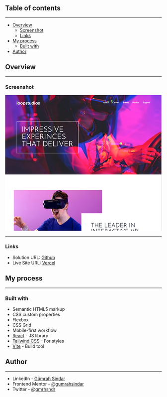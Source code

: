 ## Table of contents

---

- [Overview](#overview)
  - [Screenshot](#screenshot)
  - [Links](#links)
- [My process](#my-process)
  - [Built with](#built-with)
- [Author](#author)

## Overview

---


### Screenshot

![](./preview-desktop.png)

---

### Links

- Solution URL: [Github](https://github.com/gumrahsindar/loopstudio-website)
- Live Site URL: [Vercel](https://loopstudio-website-navy.vercel.app/)

## My process

---

### Built with

- Semantic HTML5 markup
- CSS custom properties
- Flexbox
- CSS Grid
- Mobile-first workflow
- [React](https://reactjs.org/) - JS library
- [Tailwind CSS](https://tailwindcss.com/) - For styles
- [Vite](https://vitejs.dev/) - Build tool

  
## Author

---

- LinkedIn - [Gümrah Sindar](https://www.linkedin.com/in/gumrahsindar/)
- Frontend Mentor - [@gumrahsindar](https://www.frontendmentor.io/profile/gumrahsindar)
- Twitter - [@gmrhsndr](https://twitter.com/gmrhsndr)
````
